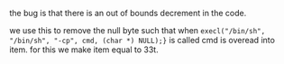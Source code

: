 the bug is that there is an out of bounds decrement in the code.

we use this to remove the null byte such that when ```execl("/bin/sh", "/bin/sh", "-cp", cmd, (char *) NULL);}``` is called cmd is overead into item. for this we make item equal to 33t.